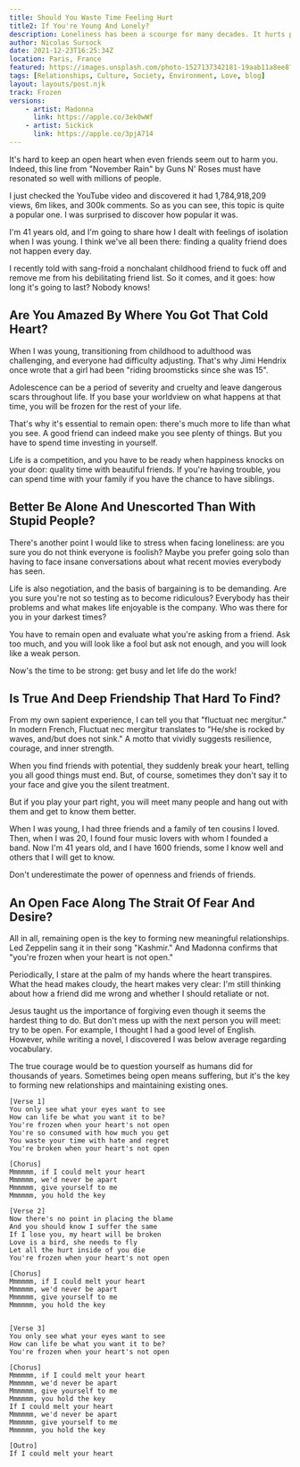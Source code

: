 ```yaml
---
title: Should You Waste Time Feeling Hurt
title2: If You're Young And Lonely?
description: Loneliness has been a scourge for many decades. It hurts people that are vulnerable. But the key to healthy relationships is to remain open.
author: Nicolas Sursock
date: 2021-12-23T16:25:34Z
location: Paris, France
featured: https://images.unsplash.com/photo-1527137342181-19aab11a8ee8?ixlib=rb-1.2.1&ixid=MnwxMjA3fDB8MHxwaG90by1wYWdlfHx8fGVufDB8fHx8&auto=format&fit=crop
tags: [Relationships, Culture, Society, Environment, Love, blog]
layout: layouts/post.njk
track: Frozen
versions:
    - artist: Madonna
      link: https://apple.co/3ek0wWf
    - artist: Sickick
      link: https://apple.co/3pjA714
---
```


It's hard to keep an open heart when even friends seem out to harm you. Indeed, this line from "November Rain" by Guns N' Roses must have resonated so well with millions of people. 

I just checked the YouTube video and discovered it had 1,784,918,209 views, 6m likes, and 300k comments. So as you can see, this topic is quite a popular one. I was surprised to discover how popular it was.

I'm 41 years old, and I'm going to share how I dealt with feelings of isolation when I was young. I think we've all been there: finding a quality friend does not happen every day.

I recently told with sang-froid a nonchalant childhood friend to fuck off and remove me from his debilitating friend list. So it comes, and it goes: how long it's going to last? Nobody knows!

## Are You Amazed By Where You Got That Cold Heart?
When I was young, transitioning from childhood to adulthood was challenging, and everyone had difficulty adjusting. That's why Jimi Hendrix once wrote that a girl had been "riding broomsticks since she was 15".

Adolescence can be a period of severity and cruelty and leave dangerous scars throughout life. If you base your worldview on what happens at that time, you will be frozen for the rest of your life.

That's why it's essential to remain open: there's much more to life than what you see. A good friend can indeed make you see plenty of things. But you have to spend time investing in yourself.

Life is a competition, and you have to be ready when happiness knocks on your door: quality time with beautiful friends. If you're having trouble, you can spend time with your family if you have the chance to have siblings.

## Better Be Alone And Unescorted Than With Stupid People?
There's another point I would like to stress when facing loneliness: are you sure you do not think everyone is foolish? Maybe you prefer going solo than having to face insane conversations about what recent movies everybody has seen.

Life is also negotiation, and the basis of bargaining is to be demanding. Are you sure you're not so testing as to become ridiculous? Everybody has their problems and what makes life enjoyable is the company. Who was there for you in your darkest times?

You have to remain open and evaluate what you're asking from a friend. Ask too much, and you will look like a fool but ask not enough, and you will look like a weak person.

Now's the time to be strong: get busy and let life do the work!

## Is True And Deep Friendship That Hard To Find?
From my own sapient experience, I can tell you that "fluctuat nec mergitur." In modern French, Fluctuat nec mergitur translates to "He/she is rocked by waves, and/but does not sink." A motto that vividly suggests resilience, courage, and inner strength.

When you find friends with potential, they suddenly break your heart, telling you all good things must end. But, of course, sometimes they don't say it to your face and give you the silent treatment.

But if you play your part right, you will meet many people and hang out with them and get to know them better.

When I was young, I had three friends and a family of ten cousins I loved. Then, when I was 20, I found four music lovers with whom I founded a band. Now I'm 41 years old, and I have 1600 friends, some I know well and others that I will get to know.

Don't underestimate the power of openness and friends of friends.

## An Open Face Along The Strait Of Fear And Desire?
All in all, remaining open is the key to forming new meaningful relationships. Led Zeppelin sang it in their song "Kashmir." And Madonna confirms that "you're frozen when your heart is not open."

Periodically, I stare at the palm of my hands where the heart transpires. What the head makes cloudy, the heart makes very clear: I'm still thinking about how a friend did me wrong and whether I should retaliate or not.

Jesus taught us the importance of forgiving even though it seems the hardest thing to do. But don't mess up with the next person you will meet: try to be open. For example, I thought I had a good level of English. However, while writing a novel, I discovered I was below average regarding vocabulary.

The true courage would be to question yourself as humans did for thousands of years. Sometimes being open means suffering, but it's the key to forming new relationships and maintaining existing ones.

```
[Verse 1]
You only see what your eyes want to see
How can life be what you want it to be?
You're frozen when your heart's not open
You're so consumed with how much you get
You waste your time with hate and regret
You're broken when your heart's not open

[Chorus]
Mmmmmm, if I could melt your heart
Mmmmmm, we'd never be apart
Mmmmmm, give yourself to me
Mmmmmm, you hold the key

[Verse 2]
Now there's no point in placing the blame
And you should know I suffer the same
If I lose you, my heart will be broken
Love is a bird, she needs to fly
Let all the hurt inside of you die
You're frozen when your heart's not open

[Chorus]
Mmmmmm, if I could melt your heart
Mmmmmm, we'd never be apart
Mmmmmm, give yourself to me
Mmmmmm, you hold the key


[Verse 3]
You only see what your eyes want to see
How can life be what you want it to be?
You're frozen when your heart's not open

[Chorus]
Mmmmmm, if I could melt your heart
Mmmmmm, we'd never be apart
Mmmmmm, give yourself to me
Mmmmmm, you hold the key
If I could melt your heart
Mmmmmm, we'd never be apart
Mmmmmm, give yourself to me
Mmmmmm, you hold the key

[Outro]
If I could melt your heart
```